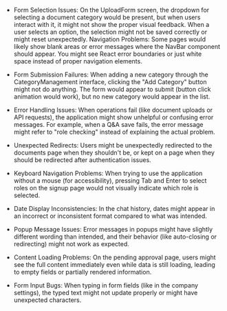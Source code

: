 + Form Selection Issues: On the UploadForm screen, the dropdown for selecting a document category would be present, but when users interact with it, it might not show the proper visual feedback. When a user selects an option, the selection might not be saved correctly or might reset unexpectedly.
Navigation Problems: Some pages would likely show blank areas or error messages where the NavBar component should appear. You might see React error boundaries or just white space instead of proper navigation elements.

+ Form Submission Failures: When adding a new category through the CategoryManagement interface, clicking the "Add Category" button might not do anything. The form would appear to submit (button click animation would work), but no new category would appear in the list.

+ Error Handling Issues: When operations fail (like document uploads or API requests), the application might show unhelpful or confusing error messages. For example, when a Q&A save fails, the error message might refer to "role checking" instead of explaining the actual problem.

+ Unexpected Redirects: Users might be unexpectedly redirected to the documents page when they shouldn't be, or kept on a page when they should be redirected after authentication issues.
  
+ Keyboard Navigation Problems: When trying to use the application without a mouse (for accessibility), pressing Tab and Enter to select roles on the signup page would not visually indicate which role is selected.
  
+ Date Display Inconsistencies: In the chat history, dates might appear in an incorrect or inconsistent format compared to what was intended.

+ Popup Message Issues: Error messages in popups might have slightly different wording than intended, and their behavior (like auto-closing or redirecting) might not work as expected.
  
+ Content Loading Problems: On the pending approval page, users might see the full content immediately even while data is still loading, leading to empty fields or partially rendered information.

+ Form Input Bugs: When typing in form fields (like in the company settings), the typed text might not update properly or might have unexpected characters.
